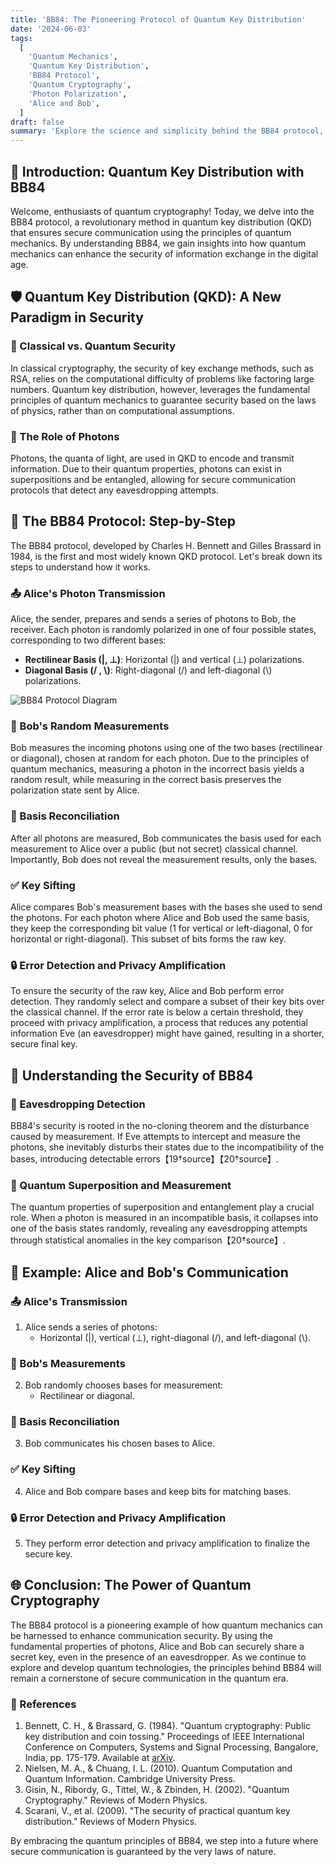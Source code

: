 ```yaml
---
title: 'BB84: The Pioneering Protocol of Quantum Key Distribution'
date: '2024-06-03'
tags:
  [
    'Quantum Mechanics',
    'Quantum Key Distribution',
    'BB84 Protocol',
    'Quantum Cryptography',
    'Photon Polarization',
    'Alice and Bob',
  ]
draft: false
summary: 'Explore the science and simplicity behind the BB84 protocol, the cornerstone of quantum key distribution. Learn how Alice and Bob use quantum mechanics to securely share a secret key, even in the presence of an eavesdropper.'
---
```


## 🔬 Introduction: Quantum Key Distribution with BB84

Welcome, enthusiasts of quantum cryptography! Today, we delve into the BB84 protocol, a revolutionary method in quantum key distribution (QKD) that ensures secure communication using the principles of quantum mechanics. By understanding BB84, we gain insights into how quantum mechanics can enhance the security of information exchange in the digital age.

## 🛡️ Quantum Key Distribution (QKD): A New Paradigm in Security

### 🔐 Classical vs. Quantum Security

In classical cryptography, the security of key exchange methods, such as RSA, relies on the computational difficulty of problems like factoring large numbers. Quantum key distribution, however, leverages the fundamental principles of quantum mechanics to guarantee security based on the laws of physics, rather than on computational assumptions.

### 🧩 The Role of Photons

Photons, the quanta of light, are used in QKD to encode and transmit information. Due to their quantum properties, photons can exist in superpositions and be entangled, allowing for secure communication protocols that detect any eavesdropping attempts.

## 🌟 The BB84 Protocol: Step-by-Step

The BB84 protocol, developed by Charles H. Bennett and Gilles Brassard in 1984, is the first and most widely known QKD protocol. Let's break down its steps to understand how it works.

### 📤 Alice's Photon Transmission

Alice, the sender, prepares and sends a series of photons to Bob, the receiver. Each photon is randomly polarized in one of four possible states, corresponding to two different bases:
- **Rectilinear Basis (|, ⊥)**: Horizontal (|) and vertical (⊥) polarizations.
- **Diagonal Basis (/ , \\)**: Right-diagonal (/) and left-diagonal (\\) polarizations.

![BB84 Protocol Diagram](https://courses.xpro.mit.edu/assets/courseware/v1/23b075843998a4b18fe2a91cb39deb9f/asset-v1:xPRO+QCFx2+R17+type@asset+block/BB84a4.png)

### 📡 Bob's Random Measurements

Bob measures the incoming photons using one of the two bases (rectilinear or diagonal), chosen at random for each photon. Due to the principles of quantum mechanics, measuring a photon in the incorrect basis yields a random result, while measuring in the correct basis preserves the polarization state sent by Alice.

### 💬 Basis Reconciliation

After all photons are measured, Bob communicates the basis used for each measurement to Alice over a public (but not secret) classical channel. Importantly, Bob does not reveal the measurement results, only the bases.

### ✅ Key Sifting

Alice compares Bob's measurement bases with the bases she used to send the photons. For each photon where Alice and Bob used the same basis, they keep the corresponding bit value (1 for vertical or left-diagonal, 0 for horizontal or right-diagonal). This subset of bits forms the raw key.

### 🔒 Error Detection and Privacy Amplification

To ensure the security of the raw key, Alice and Bob perform error detection. They randomly select and compare a subset of their key bits over the classical channel. If the error rate is below a certain threshold, they proceed with privacy amplification, a process that reduces any potential information Eve (an eavesdropper) might have gained, resulting in a shorter, secure final key.

## 🧠 Understanding the Security of BB84

### 📡 Eavesdropping Detection

BB84's security is rooted in the no-cloning theorem and the disturbance caused by measurement. If Eve attempts to intercept and measure the photons, she inevitably disturbs their states due to the incompatibility of the bases, introducing detectable errors【19†source】【20†source】.

### 🔄 Quantum Superposition and Measurement

The quantum properties of superposition and entanglement play a crucial role. When a photon is measured in an incompatible basis, it collapses into one of the basis states randomly, revealing any eavesdropping attempts through statistical anomalies in the key comparison【20†source】.

## 🧮 Example: Alice and Bob's Communication

### 📤 Alice's Transmission

1. Alice sends a series of photons:
   - Horizontal (|), vertical (⊥), right-diagonal (/), and left-diagonal (\\).

### 📡 Bob's Measurements

2. Bob randomly chooses bases for measurement:
   - Rectilinear or diagonal.

### 💬 Basis Reconciliation

3. Bob communicates his chosen bases to Alice.

### ✅ Key Sifting

4. Alice and Bob compare bases and keep bits for matching bases.

### 🔒 Error Detection and Privacy Amplification

5. They perform error detection and privacy amplification to finalize the secure key.

## 🌐 Conclusion: The Power of Quantum Cryptography

The BB84 protocol is a pioneering example of how quantum mechanics can be harnessed to enhance communication security. By using the fundamental properties of photons, Alice and Bob can securely share a secret key, even in the presence of an eavesdropper. As we continue to explore and develop quantum technologies, the principles behind BB84 will remain a cornerstone of secure communication in the quantum era.

### 📜 References

1. Bennett, C. H., & Brassard, G. (1984). "Quantum cryptography: Public key distribution and coin tossing." Proceedings of IEEE International Conference on Computers, Systems and Signal Processing, Bangalore, India, pp. 175-179. Available at [arXiv](https://arxiv.org/abs/2003.06557).
2. Nielsen, M. A., & Chuang, I. L. (2010). Quantum Computation and Quantum Information. Cambridge University Press.
3. Gisin, N., Ribordy, G., Tittel, W., & Zbinden, H. (2002). "Quantum Cryptography." Reviews of Modern Physics.
4. Scarani, V., et al. (2009). "The security of practical quantum key distribution." Reviews of Modern Physics.

By embracing the quantum principles of BB84, we step into a future where secure communication is guaranteed by the very laws of nature.